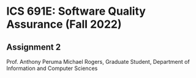 # ICS 691E: Software Quality Assurance (Fall 2022)
## Assignment 2

Prof. Anthony Peruma
Michael Rogers, Graduate Student, Department of Information and Computer Sciences
